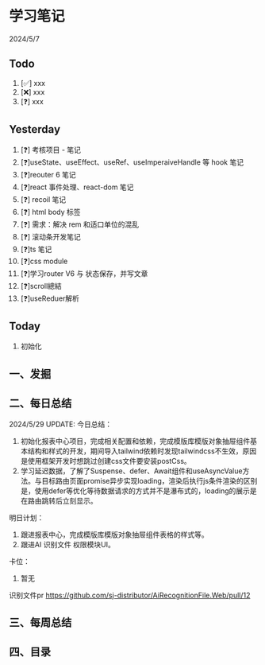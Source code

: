 # 学习笔记

2024/5/7

## Todo

1. [✅] xxx
2. [❌] xxx
3. [❓] xxx

## Yesterday

1. [❓] 考核项目 - 笔记
2. [❓]useState、useEffect、useRef、useImperaiveHandle 等 hook 笔记
3. [❓]reouter 6 笔记
4. [❓]react 事件处理、react-dom 笔记
5. [❓] recoil 笔记
6. [❓] html body 标签
7. [❓] 需求：解决 rem 和适口单位的混乱
8. [❓] 滚动条开发笔记
9. [❓]ts 笔记
10. [❓]css module
11. [❓]学习router V6 与 状态保存，并写文章
12. [❓]scroll總結
13. [❓]useReduer解析

## Today

1. 初始化

## 一、发掘

## 二、每日总结

2024/5/29 UPDATE:
今日总结：

1. 初始化报表中心项目，完成相关配置和依赖，完成模版库模版对象抽屉组件基本结构和样式的开发，期间导入tailwind依赖时发现tailwindcss不生效，原因是使用框架开发时想跳过创建css文件要安装postCss。
1. 学习延迟数据，了解了Suspense、defer、Await组件和useAsyncValue方法。与目标路由页面promise异步实现loading，渲染后执行js条件渲染的区别是，使用defer等优化等待数据请求的方式并不是瀑布式的，loading的展示是在路由跳转后立刻显示。


明日计划：

1. 跟进报表中心，完成模版库模版对象抽屉组件表格的样式等。
1. 跟进AI 识别文件 权限模块UI。

卡位：

1.  暂无

识别文件pr https://github.com/sj-distributor/AiRecognitionFile.Web/pull/12

## 三、每周总结



## 四、目录





